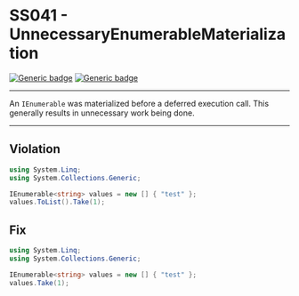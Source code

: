 # SS041 - UnnecessaryEnumerableMaterialization

[![Generic badge](https://img.shields.io/badge/Severity-Warning-yellow.svg)](https://shields.io/) [![Generic badge](https://img.shields.io/badge/CodeFix-Yes-green.svg)](https://shields.io/)

---

An `IEnumerable` was materialized before a deferred execution call. This generally results in unnecessary work being done.

---

## Violation
```cs
using System.Linq;
using System.Collections.Generic;

IEnumerable<string> values = new [] { "test" };
values.ToList().Take(1);
```

## Fix
```cs
using System.Linq;
using System.Collections.Generic;

IEnumerable<string> values = new [] { "test" };
values.Take(1);
```